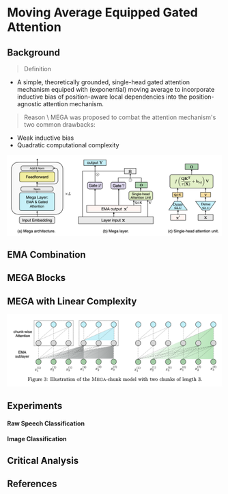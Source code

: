 # Moving Average Equipped Gated Attention

## Background

> Definition
* A simple, theoretically grounded, single-head gated attention mechanism equiped with (exponential) moving average to incorporate inductive bias of position-aware local dependencies into the position-agnostic attention mechanism.

> Reason
\ MEGA was proposed to combat the attention mechanism's two common drawbacks:
* Weak inductive bias
* Quadratic computational complexity

![GitHub Logo](/Images/MEGA.png)


## EMA Combination



##



##



## MEGA Blocks



## MEGA with Linear Complexity
![GitHub Logo](/Images/MEGA_Chunk.png)


## Experiments



#### Raw Speech Classification



#### Image Classification



## Critical Analysis



## References

